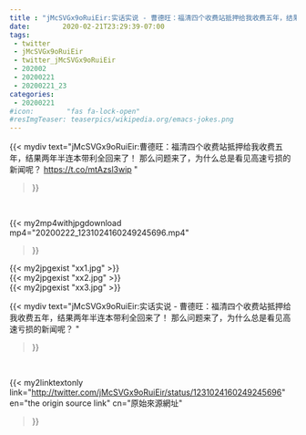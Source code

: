 ```yaml
---
title : "jMcSVGx9oRuiEir:实话实说 - 曹德旺：福清四个收费站抵押给我收费五年，结果两年半连本带利全回来了！ 那么问题来了，为什么总是看见高速亏损的新闻呢？ "
date:        2020-02-21T23:29:39-07:00
tags:
 - twitter
 - jMcSVGx9oRuiEir
 - twitter_jMcSVGx9oRuiEir
 - 202002
 - 20200221
 - 20200221_23
categories:
 - 20200221
#icon:        "fas fa-lock-open"
#resImgTeaser: teaserpics/wikipedia.org/emacs-jokes.png
---
```


{{< mydiv text="jMcSVGx9oRuiEir:曹德旺：福清四个收费站抵押给我收费五年，结果两年半连本带利全回来了！ 那么问题来了，为什么总是看见高速亏损的新闻呢？ https://t.co/mtAzsl3wip "
>}}
<br>


{{< my2mp4withjpgdownload mp4="20200222_1231024160249245696.mp4"
>}}

{{< my2jpgexist "xx1.jpg" >}}<br>
{{< my2jpgexist "xx2.jpg" >}}<br>
{{< my2jpgexist "xx3.jpg" >}}<br>



{{< mydiv text="jMcSVGx9oRuiEir:实话实说 - 曹德旺：福清四个收费站抵押给我收费五年，结果两年半连本带利全回来了！ 那么问题来了，为什么总是看见高速亏损的新闻呢？ "
>}}
<br>

{{< my2linktextonly link="http://twitter.com/jMcSVGx9oRuiEir/status/1231024160249245696"
en="the origin source link" cn="原始來源網址"
>}}


<br>

